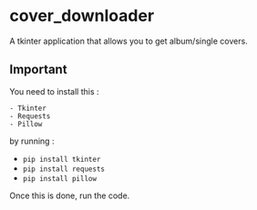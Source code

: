 # cover_downloader
A tkinter application that allows you to get album/single covers.

## Important
You need to install this :

    - Tkinter
    - Requests
    - Pillow
    
by running :

- `pip install tkinter`
- `pip install requests`
- `pip install pillow`

Once this is done, run the code.
